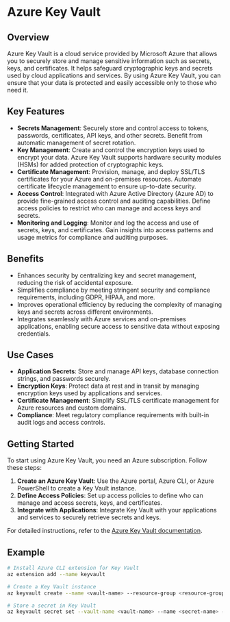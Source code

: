 # Azure Key Vault

## Overview

Azure Key Vault is a cloud service provided by Microsoft Azure that allows you to securely store and manage sensitive information such as secrets, keys, and certificates. It helps safeguard cryptographic keys and secrets used by cloud applications and services. By using Azure Key Vault, you can ensure that your data is protected and easily accessible only to those who need it.

## Key Features

- **Secrets Management**: Securely store and control access to tokens, passwords, certificates, API keys, and other secrets. Benefit from automatic management of secret rotation.
- **Key Management**: Create and control the encryption keys used to encrypt your data. Azure Key Vault supports hardware security modules (HSMs) for added protection of cryptographic keys.
- **Certificate Management**: Provision, manage, and deploy SSL/TLS certificates for your Azure and on-premises resources. Automate certificate lifecycle management to ensure up-to-date security.
- **Access Control**: Integrated with Azure Active Directory (Azure AD) to provide fine-grained access control and auditing capabilities. Define access policies to restrict who can manage and access keys and secrets.
- **Monitoring and Logging**: Monitor and log the access and use of secrets, keys, and certificates. Gain insights into access patterns and usage metrics for compliance and auditing purposes.

## Benefits

- Enhances security by centralizing key and secret management, reducing the risk of accidental exposure.
- Simplifies compliance by meeting stringent security and compliance requirements, including GDPR, HIPAA, and more.
- Improves operational efficiency by reducing the complexity of managing keys and secrets across different environments.
- Integrates seamlessly with Azure services and on-premises applications, enabling secure access to sensitive data without exposing credentials.

## Use Cases

- **Application Secrets**: Store and manage API keys, database connection strings, and passwords securely.
- **Encryption Keys**: Protect data at rest and in transit by managing encryption keys used by applications and services.
- **Certificate Management**: Simplify SSL/TLS certificate management for Azure resources and custom domains.
- **Compliance**: Meet regulatory compliance requirements with built-in audit logs and access controls.

## Getting Started

To start using Azure Key Vault, you need an Azure subscription. Follow these steps:
1. **Create an Azure Key Vault**: Use the Azure portal, Azure CLI, or Azure PowerShell to create a Key Vault instance.
2. **Define Access Policies**: Set up access policies to define who can manage and access secrets, keys, and certificates.
3. **Integrate with Applications**: Integrate Key Vault with your applications and services to securely retrieve secrets and keys.

For detailed instructions, refer to the [Azure Key Vault documentation](https://docs.microsoft.com/en-us/azure/key-vault/).

## Example

```bash
# Install Azure CLI extension for Key Vault
az extension add --name keyvault

# Create a Key Vault instance
az keyvault create --name <vault-name> --resource-group <resource-group-name> --location <location>

# Store a secret in Key Vault
az keyvault secret set --vault-name <vault-name> --name <secret-name> --value <secret-value>
